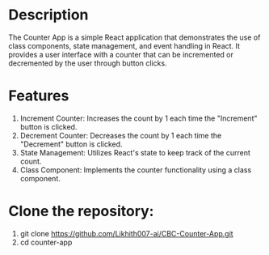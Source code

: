 # Description

The Counter App is a simple React application that demonstrates the use of class components, state management, and event handling in React. It provides a user interface with a counter that can be incremented or decremented by the user through button clicks.

# Features
1. Increment Counter: Increases the count by 1 each time the "Increment" button is clicked.
2. Decrement Counter: Decreases the count by 1 each time the "Decrement" button is clicked.
3. State Management: Utilizes React's state to keep track of the current count.
4. Class Component: Implements the counter functionality using a class component.


# Clone the repository:

1. git clone https://github.com/Likhith007-ai/CBC-Counter-App.git
2. cd counter-app